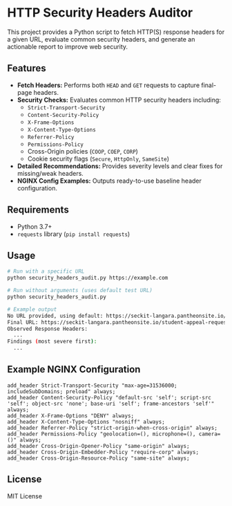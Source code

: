 # HTTP Security Headers Auditor

This project provides a Python script to fetch HTTP(S) response headers for a given URL, evaluate common security headers, and generate an actionable report to improve web security.

## Features
- **Fetch Headers:** Performs both `HEAD` and `GET` requests to capture final-page headers.
- **Security Checks:** Evaluates common HTTP security headers including:
  - `Strict-Transport-Security`
  - `Content-Security-Policy`
  - `X-Frame-Options`
  - `X-Content-Type-Options`
  - `Referrer-Policy`
  - `Permissions-Policy`
  - Cross-Origin policies (`COOP`, `COEP`, `CORP`)
  - Cookie security flags (`Secure`, `HttpOnly`, `SameSite`)
- **Detailed Recommendations:** Provides severity levels and clear fixes for missing/weak headers.
- **NGINX Config Examples:** Outputs ready-to-use baseline header configuration.

## Requirements
- Python 3.7+
- `requests` library (`pip install requests`)

## Usage
```bash
# Run with a specific URL
python security_headers_audit.py https://example.com

# Run without arguments (uses default test URL)
python security_headers_audit.py

# Example output
No URL provided, using default: https://seckit-langara.pantheonsite.io/student-appeal-request-digital-form-0
Final URL: https://seckit-langara.pantheonsite.io/student-appeal-request-digital-form-0
Observed Response Headers:
  ...
Findings (most severe first):
  ...
```

## Example NGINX Configuration
```nginx
add_header Strict-Transport-Security "max-age=31536000; includeSubDomains; preload" always;
add_header Content-Security-Policy "default-src 'self'; script-src 'self'; object-src 'none'; base-uri 'self'; frame-ancestors 'self'" always;
add_header X-Frame-Options "DENY" always;
add_header X-Content-Type-Options "nosniff" always;
add_header Referrer-Policy "strict-origin-when-cross-origin" always;
add_header Permissions-Policy "geolocation=(), microphone=(), camera=()" always;
add_header Cross-Origin-Opener-Policy "same-origin" always;
add_header Cross-Origin-Embedder-Policy "require-corp" always;
add_header Cross-Origin-Resource-Policy "same-site" always;
```

## License
MIT License
